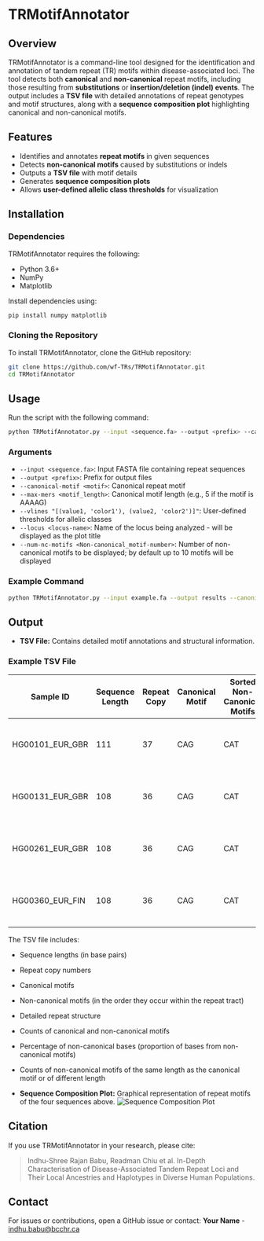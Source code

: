 # TRMotifAnnotator

## Overview

TRMotifAnnotator is a command-line tool designed for the identification and annotation of tandem repeat (TR) motifs within disease-associated loci. The tool detects both **canonical** and **non-canonical** repeat motifs, including those resulting from **substitutions** or **insertion/deletion (indel) events**. The output includes a **TSV file** with detailed annotations of repeat genotypes and motif structures, along with a **sequence composition plot** highlighting canonical and non-canonical motifs.

## Features

- Identifies and annotates **repeat motifs** in given sequences
- Detects **non-canonical motifs** caused by substitutions or indels
- Outputs a **TSV file** with motif details
- Generates **sequence composition plots**
- Allows **user-defined allelic class thresholds** for visualization

## Installation

### Dependencies

TRMotifAnnotator requires the following:

- Python 3.6+
- NumPy
- Matplotlib

Install dependencies using:

```bash
pip install numpy matplotlib
```

### Cloning the Repository

To install TRMotifAnnotator, clone the GitHub repository:

```bash
git clone https://github.com/wf-TRs/TRMotifAnnotator.git
cd TRMotifAnnotator
```

## Usage

Run the script with the following command:

```bash
python TRMotifAnnotator.py --input <sequence.fa> --output <prefix> --canonical-motif <motif> --max-mers <motif_length> --vlines "[(value1, 'color1'), (value2, 'color2')]" --locus <locus-name>
```

### Arguments

- `--input <sequence.fa>`: Input FASTA file containing repeat sequences
- `--output <prefix>`: Prefix for output files
- `--canonical-motif <motif>`: Canonical repeat motif
- `--max-mers <motif_length>`: Canonical motif length (e.g., 5 if the motif is AAAAG)
- `--vlines "[(value1, 'color1'), (value2, 'color2')]"`: User-defined thresholds for allelic classes
- `--locus <locus-name>`: Name of the locus being analyzed - will be displayed as the plot title
- `--num-nc-motifs <Non-canonical_motif-number>`: Number of non-canonical motifs to be displayed; by default up to 10 motifs will be displayed

### Example Command

```bash
python TRMotifAnnotator.py --input example.fa --output results --canonical-motif CAG --max-mers 3 --vlines "[(105, 'red')]" --locus ATXN1
```

## Output

- **TSV File:** Contains detailed motif annotations and structural information.

### Example TSV File

| Sample ID        | Sequence Length | Repeat Copy | Canonical Motif | Sorted Non-Canonical Motifs | Repeat Structure                | Canonical Motif Count | Non-Canonical Motif Count | % Non-Canonical Base | Non-Canonical Same Length | Non-Canonical Different Length |
|------------------|-----------------|-------------|-----------------|-----------------------------|--------------------------------|----------------------|---------------------------|----------------------|---------------------------|-------------------------------|
| HG00101_EUR_GBR  | 111             | 37          | CAG             | CAT                         | (CAG)18-CAT-CAG-CAT-(CAG)16   | 35                   | 2                         | 5.41                 | 2                         | 0                             |
| HG00131_EUR_GBR  | 108             | 36          | CAG             | CAT                         | (CAG)17-CAT-CAG-CAT-(CAG)16   | 34                   | 2                         | 5.56                 | 2                         | 0                             |
| HG00261_EUR_GBR  | 108             | 36          | CAG             | CAT                         | (CAG)17-CAT-CAG-CAT-(CAG)16   | 34                   | 2                         | 5.56                 | 2                         | 0                             |
| HG00360_EUR_FIN  | 108             | 36          | CAG             | CAT                         | (CAG)17-CAT-CAG-CAT-(CAG)16   | 34                   | 2                         | 5.56                 | 2                         | 0                             |

The TSV file includes:
- Sequence lengths (in base pairs)  
- Repeat copy numbers  
- Canonical motifs  
- Non-canonical motifs (in the order they occur within the repeat tract)  
- Detailed repeat structure  
- Counts of canonical and non-canonical motifs  
- Percentage of non-canonical bases (proportion of bases from non-canonical motifs)  
- Counts of non-canonical motifs of the same length as the canonical motif or of different length  

- **Sequence Composition Plot:** Graphical representation of repeat motifs of the four sequences above.
![Sequence Composition Plot](examples/ATXN1_sequence_composition.png)

## Citation

If you use TRMotifAnnotator in your research, please cite:

> Indhu-Shree Rajan Babu, Readman Chiu et al. In-Depth Characterisation of Disease-Associated Tandem Repeat Loci and Their Local Ancestries and Haplotypes in Diverse Human Populations.

## Contact

For issues or contributions, open a GitHub issue or contact: **Your Name** - [indhu.babu@bcchr.ca](mailto\:indhu.babu@bcchr.ca)
